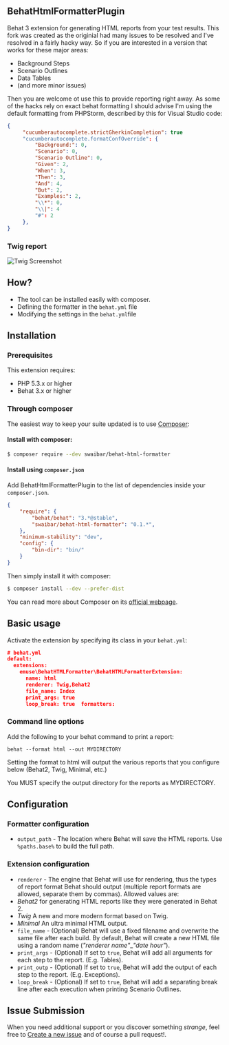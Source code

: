## BehatHtmlFormatterPlugin

Behat 3 extension for generating HTML reports from your test results.
This fork was created as the originial had many issues to be resolved and I've resolved in a fairly hacky way.
So if you are interested in a version that works for these major areas:
 * Background Steps
 * Scenario Outlines
 * Data Tables 
 * (and more minor issues)

Then you are welcome ot use this to provide reporting right away.
As some of the hacks rely on exact behat formatting I should advise I'm using the default formatting from PHPStorm, described by this for Visual Studio code:

```json
{
     "cucumberautocomplete.strictGherkinCompletion": true
     "cucumberautocomplete.formatConfOverride": {
         "Background:": 0,
         "Scenario": 0,
         "Scenario Outline": 0,
         "Given": 2,
         "When": 3,
         "Then": 3,
         "And": 4,
         "But": 2,
         "Examples:": 2,
         "\\*": 0,
         "\\|": 4
         "#": 2
     },
}
```


### Twig report

![Twig Screenshot](http://i.imgur.com/o0zCqiB.png)

## How?

* The tool can be installed easily with composer.
* Defining the formatter in the `behat.yml` file
* Modifying the settings in the `behat.yml`file

## Installation

### Prerequisites

This extension requires:

* PHP 5.3.x or higher
* Behat 3.x or higher

### Through composer

The easiest way to keep your suite updated is to use [Composer](http://getcomposer.org>):

#### Install with composer:

```bash
$ composer require --dev swaibar/behat-html-formatter
```

#### Install using `composer.json`

Add BehatHtmlFormatterPlugin to the list of dependencies inside your `composer.json`.

```json
{
    "require": {
        "behat/behat": "3.*@stable",
        "swaibar/behat-html-formatter": "0.1.*",
    },
    "minimum-stability": "dev",
    "config": {
        "bin-dir": "bin/"
    }
}
```

Then simply install it with composer:

```bash
$ composer install --dev --prefer-dist
```

You can read more about Composer on its [official webpage](http://getcomposer.org).

## Basic usage

Activate the extension by specifying its class in your `behat.yml`:

```json
# behat.yml
default:
  extensions:
    emuse\BehatHTMLFormatter\BehatHTMLFormatterExtension:
      name: html
      renderer: Twig,Behat2
      file_name: Index
      print_args: true
      loop_break: true  formatters:
```

### Command line options

Add the following to your behat command to print a report:

`behat --format html --out MYDIRECTORY`

Setting the format to html will output the various reports that you configure below (Behat2, Twig, Minimal, etc.)

You MUST specify the output directory for the reports as MYDIRECTORY.

## Configuration

### Formatter configuration

* `output_path` - The location where Behat will save the HTML reports. Use `%paths.base%` to build the full path.

### Extension configuration

* `renderer` - The engine that Behat will use for rendering, thus the types of report format Behat should output (multiple report formats are allowed, separate them by commas). Allowed values are:
 * *Behat2* for generating HTML reports like they were generated in Behat 2.
 * *Twig* A new and more modern format based on Twig.
 * *Minimal* An ultra minimal HTML output.
* `file_name` - (Optional) Behat will use a fixed filename and overwrite the same file after each build. By default, Behat will create a new HTML file using a random name (*"renderer name"*_*"date hour"*).
* `print_args` - (Optional) If set to `true`, Behat will add all arguments for each step to the report. (E.g. Tables).
* `print_outp` - (Optional) If set to `true`, Behat will add the output of each step to the report. (E.g. Exceptions).
* `loop_break` - (Optional) If set to `true`, Behat will add a separating break line after each execution when printing Scenario Outlines.

## Issue Submission

When you need additional support or you discover something *strange*, feel free to [Create a new issue](https://github.com/swaibar/BehatHtmlFormatterPlugin/issues/new) and of course a pull request!.
